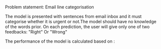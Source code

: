 <p>
Problem statement:
Email line categorisation


The model is presented with sentences from email inbox and it must categorise whether it is urgent or not.The model should have no knowledge of the words prior. On each prediction, the user will give only one of two feedbacks: "Right" Or "Wrong"

The performance of the model is calculated based on :
</p>